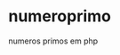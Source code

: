 # numeroprimo
numeros primos em php


<?php

$numero = 10;

if (gmp_prob_prime($numero)) {
	print 'É primo';
} else {
	print 'Não é primo';
}

?>
